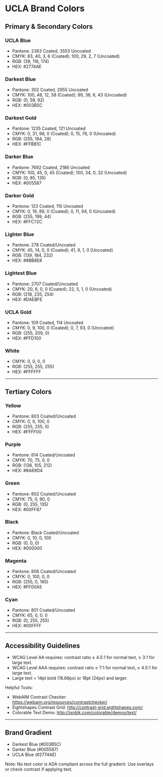 
# UCLA Brand Colors

## Primary & Secondary Colors

### UCLA Blue
- Pantone: 2383 Coated, 3553 Uncoated
- CMYK: 83, 40, 3, 6 (Coated); 100, 29, 2, 7 (Uncoated)
- RGB: (39, 116, 174)
- HEX: #2774AE

### Darkest Blue
- Pantone: 302 Coated, 2955 Uncoated
- CMYK: 100, 48, 12, 58 (Coated); 99, 38, 6, 43 (Uncoated)
- RGB: (0, 59, 92)
- HEX: #003B5C

### Darkest Gold
- Pantone: 1235 Coated, 121 Uncoated
- CMYK: 0, 31, 98, 0 (Coated); 0, 15, 76, 0 (Uncoated)
- RGB: (255, 184, 28)
- HEX: #FFB81C

### Darker Blue
- Pantone: 7692 Coated, 2186 Uncoated
- CMYK: 100, 45, 0, 45 (Coated); 100, 34, 0, 32 (Uncoated)
- RGB: (0, 85, 135)
- HEX: #005587

### Darker Gold
- Pantone: 123 Coated, 115 Uncoated
- CMYK: 0, 19, 89, 0 (Coated); 0, 11, 94, 0 (Uncoated)
- RGB: (255, 199, 44)
- HEX: #FFC72C

### Lighter Blue
- Pantone: 278 Coated/Uncoated
- CMYK: 45, 14, 0, 0 (Coated); 41, 9, 1, 0 (Uncoated)
- RGB: (139, 184, 232)
- HEX: #8BB8E8

### Lightest Blue
- Pantone: 2707 Coated/Uncoated
- CMYK: 20, 6, 0, 0 (Coated); 22, 5, 1, 0 (Uncoated)
- RGB: (218, 235, 254)
- HEX: #DAEBFE

### UCLA Gold
- Pantone: 109 Coated, 114 Uncoated
- CMYK: 0, 9, 100, 0 (Coated); 0, 7, 93, 0 (Uncoated)
- RGB: (255, 209, 0)
- HEX: #FFD100

### White
- CMYK: 0, 0, 0, 0
- RGB: (255, 255, 255)
- HEX: #FFFFFF

---

## Tertiary Colors

### Yellow
- Pantone: 803 Coated/Uncoated
- CMYK: 0, 0, 100, 0
- RGB: (255, 255, 0)
- HEX: #FFFF00

### Purple
- Pantone: 814 Coated/Uncoated
- CMYK: 70, 75, 0, 0
- RGB: (138, 105, 212)
- HEX: #8A69D4

### Green
- Pantone: 802 Coated/Uncoated
- CMYK: 75, 0, 90, 0
- RGB: (0, 255, 135)
- HEX: #00FF87

### Black
- Pantone: Black Coated/Uncoated
- CMYK: 0, 10, 0, 100
- RGB: (0, 0, 0)
- HEX: #000000

### Magenta
- Pantone: 806 Coated/Uncoated
- CMYK: 0, 100, 0, 0
- RGB: (255, 0, 165)
- HEX: #FF00A5

### Cyan
- Pantone: 801 Coated/Uncoated
- CMYK: 65, 0, 0, 0
- RGB: (0, 255, 255)
- HEX: #00FFFF

---

## Accessibility Guidelines

- WCAG Level AA requires: contrast ratio ≥ 4.5:1 for normal text, ≥ 3:1 for large text.
- WCAG Level AAA requires: contrast ratio ≥ 7:1 for normal text, ≥ 4.5:1 for large text.
- Large text = 14pt bold (18.66px) or 18pt (24px) and larger.

Helpful Tools:
- WebAIM Contrast Checker: https://webaim.org/resources/contrastchecker/
- Eightshapes Contrast Grid: http://contrast-grid.eightshapes.com/
- Colorable Text Demo: http://jxnblk.com/colorable/demos/text/

---

## Brand Gradient

- Darkest Blue (#003B5C)
- Darker Blue (#005587)
- UCLA Blue (#2774AE)

Note: No text color is ADA compliant across the full gradient. Use overlays or check contrast if applying text.
